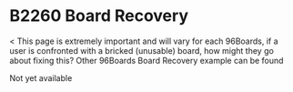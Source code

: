 # B2260 Board Recovery

< This page is extremely important and will vary for each 96Boards, if a user is confronted with a bricked (unusable) board, how might they go about fixing this? Other 96Boards Board Recovery example can be found

Not yet available
